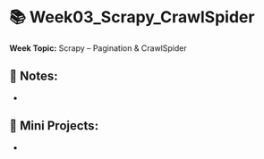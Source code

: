# 📚 Week03_Scrapy_CrawlSpider

**Week Topic:** Scrapy – Pagination & CrawlSpider

## 📝 Notes:

- 

## 🧪 Mini Projects:

- 
